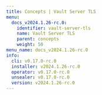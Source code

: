 ```yaml
---
title: Concepts | Vault Server TLS
menu:
  docs_v2024.1.26-rc.0:
    identifier: vault-server-tls
    name: Vault Server TLS
    parent: concepts
    weight: 50
menu_name: docs_v2024.1.26-rc.0
info:
  cli: v0.17.0-rc.0
  installer: v2024.1.26-rc.0
  operator: v0.17.0-rc.0
  unsealer: v0.17.0-rc.0
  version: v2024.1.26-rc.0
---
```



